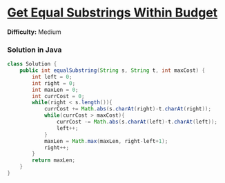 # [Get Equal Substrings Within Budget](https://leetcode.com/problems/get-equal-substrings-within-budget/)
**Difficulty:** Medium

### Solution in Java
```java
class Solution {
    public int equalSubstring(String s, String t, int maxCost) {
        int left = 0;
        int right = 0;
        int maxLen = 0;
        int currCost = 0;
        while(right < s.length()){
            currCost += Math.abs(s.charAt(right)-t.charAt(right));
            while(currCost > maxCost){
                currCost -= Math.abs(s.charAt(left)-t.charAt(left));
                left++;
            }
            maxLen = Math.max(maxLen, right-left+1);
            right++;
        }  
        return maxLen;
    }
}
```
